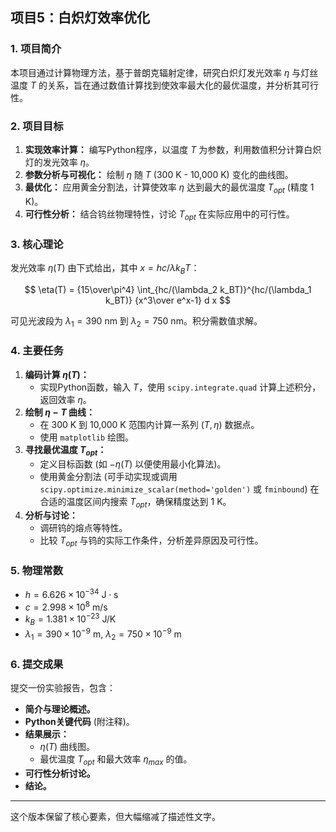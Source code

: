 
## 项目5：白炽灯效率优化

### 1. 项目简介

本项目通过计算物理方法，基于普朗克辐射定律，研究白炽灯发光效率 $\eta$ 与灯丝温度 $T$ 的关系，旨在通过数值计算找到使效率最大化的最优温度，并分析其可行性。

### 2. 项目目标

1.  **实现效率计算：** 编写Python程序，以温度 $T$ 为参数，利用数值积分计算白炽灯的发光效率 $\eta$。
2.  **参数分析与可视化：** 绘制 $\eta$ 随 $T$ (300 K - 10,000 K) 变化的曲线图。
3.  **最优化：** 应用黄金分割法，计算使效率 $\eta$ 达到最大的最优温度 $T_{opt}$ (精度 1 K)。
4.  **可行性分析：** 结合钨丝物理特性，讨论 $T_{opt}$ 在实际应用中的可行性。

### 3. 核心理论

发光效率 $\eta(T)$ 由下式给出，其中 $x=hc/\lambda k_BT$：

$$
\eta(T) = {15\over\pi^4} \int_{hc/(\lambda_2 k_BT)}^{hc/(\lambda_1 k_BT)} {x^3\over e^x-1} d x
$$

可见光波段为 $\lambda_1=390 \text{ nm}$ 到 $\lambda_2=750 \text{ nm}$。积分需数值求解。

### 4. 主要任务

1.  **编码计算 $\eta(T)$：**
    *   实现Python函数，输入 $T$，使用 `scipy.integrate.quad` 计算上述积分，返回效率 $\eta$。
2.  **绘制 $\eta-T$ 曲线：**
    *   在 300 K 到 10,000 K 范围内计算一系列 $(T, \eta)$ 数据点。
    *   使用 `matplotlib` 绘图。
3.  **寻找最优温度 $T_{opt}$：**
    *   定义目标函数 (如 $-\eta(T)$ 以便使用最小化算法)。
    *   使用黄金分割法 (可手动实现或调用 `scipy.optimize.minimize_scalar(method='golden')` 或 `fminbound`) 在合适的温度区间内搜索 $T_{opt}$，确保精度达到 1 K。
4.  **分析与讨论：**
    *   调研钨的熔点等特性。
    *   比较 $T_{opt}$ 与钨的实际工作条件，分析差异原因及可行性。

### 5. 物理常数

*   $h = 6.626 \times 10^{-34} \text{ J} \cdot \text{s}$
*   $c = 2.998 \times 10^8 \text{ m/s}$
*   $k_B = 1.381 \times 10^{-23} \text{ J/K}$
*   $\lambda_1 = 390 \times 10^{-9} \text{ m}$, $\lambda_2 = 750 \times 10^{-9} \text{ m}$

### 6. 提交成果

提交一份实验报告，包含：
*   **简介与理论概述。**
*   **Python关键代码** (附注释)。
*   **结果展示：**
    *   $\eta(T)$ 曲线图。
    *   最优温度 $T_{opt}$ 和最大效率 $\eta_{max}$ 的值。
*   **可行性分析讨论。**
*   **结论。**

---

这个版本保留了核心要素，但大幅缩减了描述性文字。